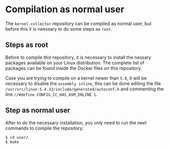# Compilation as normal user

The `kernel-collector` repository can be compiled as normal user, but before this it is neessary to do
some steps as `root`.

## Steps as root

Before to compile this repository, it is necessary to install the nessary packages available on your
Linux distribution. The complete list of packages can be found inside the Docker files on this repository.

Case you are trying to compile on a kernel newer than `5.0`, it will be necessary to disable the
`assembly inline`, this can be done editing the file `/usr/src/linux-5.4.33/include/generated/autoconf.h`
and commenting the line `//#define CONFIG_CC_HAS_ASM_INLINE 1`.

## Step as normal user

After to do the necessary installation, you only need to run the next commands to compile the repository:

```bash
$ cd user/
$ make
```
